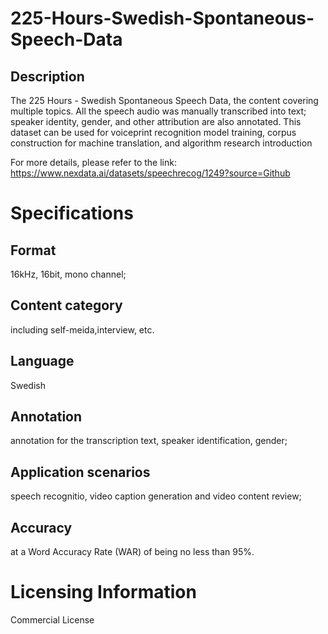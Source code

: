 # 225-Hours-Swedish-Spontaneous-Speech-Data

## Description
The 225 Hours - Swedish Spontaneous Speech Data, the content covering multiple topics. All the speech audio was manually transcribed into text; speaker identity, gender, and other attribution are also annotated. This dataset can be used for voiceprint recognition model training, corpus construction for machine translation, and algorithm research introduction

For more details, please refer to the link: https://www.nexdata.ai/datasets/speechrecog/1249?source=Github


# Specifications
## Format
16kHz, 16bit, mono channel;
## Content category
including self-meida,interview, etc.
## Language
Swedish
## Annotation
annotation for the transcription text, speaker identification, gender;
## Application scenarios
speech recognitio, video caption generation and video content review;
## Accuracy
at a Word Accuracy Rate (WAR) of being no less than 95%.

# Licensing Information
Commercial License
